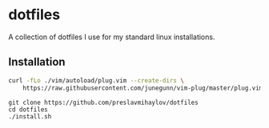 # dotfiles

A collection of dotfiles I use for my standard linux installations.

## Installation

```bash
curl -fLo ./vim/autoload/plug.vim --create-dirs \
    https://raw.githubusercontent.com/junegunn/vim-plug/master/plug.vim

```

```
git clone https://github.com/preslavmihaylov/dotfiles
cd dotfiles 
./install.sh
```
